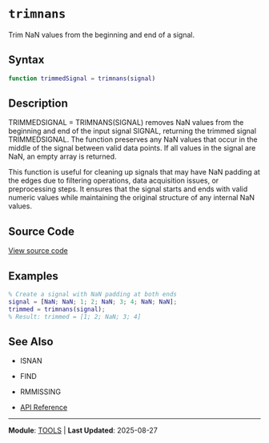 # `trimnans`

Trim NaN values from the beginning and end of a signal.

## Syntax

```matlab
function trimmedSignal = trimnans(signal)
```

## Description

TRIMMEDSIGNAL = TRIMNANS(SIGNAL) removes NaN values from the beginning and end of the input signal SIGNAL, returning the trimmed signal TRIMMEDSIGNAL. The function preserves any NaN values that occur in the middle of the signal between valid data points. If all values in the signal are NaN, an empty array is returned.

This function is useful for cleaning up signals that may have NaN padding at the edges due to filtering operations, data acquisition issues, or preprocessing steps. It ensures that the signal starts and ends with valid numeric values while maintaining the original structure of any internal NaN values.

## Source Code

[View source code](https://github.com/BSICoS/biosigmat/tree/main/src/tools/trimnans.m)

## Examples

```matlab
% Create a signal with NaN padding at both ends
signal = [NaN; NaN; 1; 2; NaN; 3; 4; NaN; NaN];
trimmed = trimnans(signal);
% Result: trimmed = [1; 2; NaN; 3; 4]
```

## See Also

- ISNAN
- FIND
- RMMISSING

- [API Reference](../index.md)

---

**Module**: [TOOLS](index.md) | **Last Updated**: 2025-08-27
